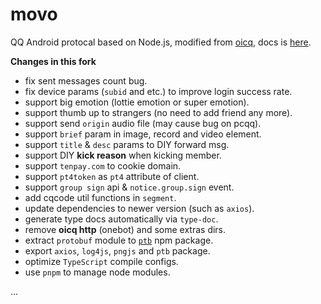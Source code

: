 # movo

QQ Android protocal based on Node.js, modified from [oicq](https://github.com/takayama-lily/oicq), docs is [here](https://movo.viki.moe).

**Changes in this fork**

- fix sent messages count bug.
- fix device params (`subid` and etc.) to improve login success rate.
- support big emotion (lottie emotion or super emotion).
- support thumb up to strangers (no need to add friend any more).
- support send `origin` audio file (may cause bug on pcqq).
- support `brief` param in image, record and video element.
- support `title` & `desc` params to DIY forward msg.
- support DIY **kick reason** when kicking member.
- support `tenpay.com` to cookie domain.
- support `pt4token` as `pt4` attribute of client.
- support `group sign` api & `notice.group.sign` event.
- add cqcode util functions in `segment`.
- update dependencies to newer version (such as `axios`).
- generate type docs automatically via `type-doc`.
- remove **oicq http** (onebot) and some extras dirs.
- extract `protobuf` module to [`ptb`](https://npm.im/ptb) npm package.
- export `axios`, `log4js`, `pngjs` and `ptb` package.
- optimize `TypeScript` compile configs.
- use `pnpm` to manage node modules.

...
